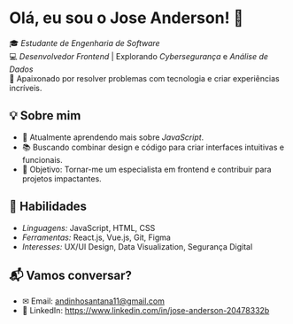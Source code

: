 # Olá, eu sou o Jose Anderson! 👋  
🎓 *Estudante de Engenharia de Software*  
💻 *Desenvolvedor Frontend* | Explorando *Cybersegurança* e *Análise de Dados*  
🚀 Apaixonado por resolver problemas com tecnologia e criar experiências incríveis.  

## 💡 Sobre mim
- 🔭 Atualmente aprendendo mais sobre *JavaScript*.  
- 📚 Buscando combinar design e código para criar interfaces intuitivas e funcionais.  
- 🎯 Objetivo: Tornar-me um especialista em frontend e contribuir para projetos impactantes.

## 🌟 Habilidades
- *Linguagens:* JavaScript, HTML, CSS  
- *Ferramentas:* React.js, Vue.js, Git, Figma  
- *Interesses:* UX/UI Design, Data Visualization, Segurança Digital  

## 📬 Vamos conversar?
- ✉ Email: andinhosantana11@gmail.com 
- 🔗 LinkedIn: https://www.linkedin.com/in/jose-anderson-20478332b
